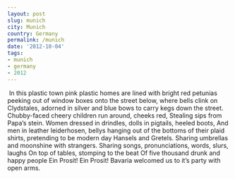 ```yaml
---
layout: post
slug: munich
city: Munich
country: Germany
permalink: /munich
date: '2012-10-04'
tags:
- munich
- germany
- 2012
---
```


<img class="beer-garten" src="../../img/munich/munich.jpg" alt="">
In this plastic town
pink plastic homes are lined with bright red petunias
peeking out of window boxes onto the street below,
where bells clink on Clydstales, adorned in silver and blue bows
to carry kegs down the street.
Chubby-faced cheery children run around, cheeks red,
Stealing sips from Papa’s stein.
Women dressed in drindles, dolls in pigtails, heeled boots,
And men in leather leiderhosen, bellys hanging out
of the bottoms of their plaid shirts,
pretending to be modern day Hansels and Gretels.
Sharing umbrellas and moonshine with strangers.
Sharing songs, pronunciations, words, slurs, laughs
On top of tables, stomping to the beat
Of five thousand drunk and happy people
Ein Prosit! Ein Prosit!
Bavaria welcomed us to it’s party with open arms.

